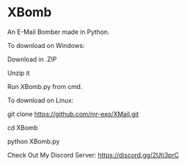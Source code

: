 # XBomb
An E-Mail Bomber made in Python.

To download on Windows:

Download in .ZIP

Unzip it

Run XBomb.py from cmd.



To download on Linux:

git clone https://github.com/mr-exo/XMail.git

cd XBomb

python XBomb.py


Check Out My Discord Server:
https://discord.gg/2Utj3prC
